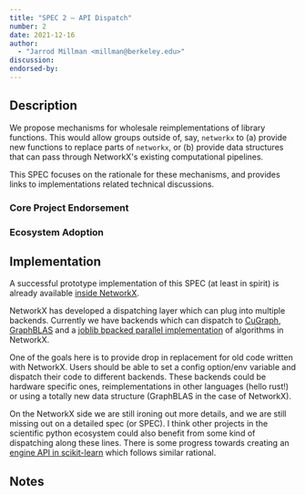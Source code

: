 ```yaml
---
title: "SPEC 2 — API Dispatch"
number: 2
date: 2021-12-16
author:
  - "Jarrod Millman <millman@berkeley.edu>"
discussion:
endorsed-by:
---
```


## Description

<!--
Briefly and clearly describe the recommendation.
-->

We propose mechanisms for wholesale reimplementations of library functions.
This would allow groups outside of, say, `networkx` to (a) provide new
functions to replace parts of `networkx`, or (b) provide data structures
that can pass through NetworkX's existing computational pipelines.

This SPEC focuses on the rationale for these mechanisms, and provides
links to implementations related technical discussions.

### Core Project Endorsement

<!--
Briefly discuss what it means for a core project to endorse this SPEC.
-->

### Ecosystem Adoption

<!--
Briefly discuss what it means for a project to adopt this SPEC.
-->

## Implementation

<!--
Discuss how this would be implemented.
Explain the general need and the advantages of this specific recommendation.
If relevant, include examples of how the new functionality would be used,
intended use-cases, and pseudo-code illustrating its use.
-->

A successful prototype implementation of this SPEC (at least in spirit) is already
available [inside NetworkX](https://networkx.org/documentation/latest/reference/utils.html#backends).

NetworkX has developed a dispatching layer which can plug into multiple backends.
Currently we have backends which can dispatch to
[CuGraph](https://github.com/rapidsai/cugraph/tree/branch-24.04/python/nx-cugraph),
[GraphBLAS](https://github.com/python-graphblas/graphblas-algorithms) and a
[joblib bpacked parallel
implementation](https://github.com/networkx/nx-parallel) of algorithms in
NetworkX.

One of the goals here is to provide drop in replacement for old code written with NetworkX. Users
should be able to set a config option/env variable and dispatch their code to different backends.
These backends could be hardware specific ones, reimplementations in other languages (hello rust!) or
using a totally new data structure (GraphBLAS in the case of NetworkX).

On the NetworkX side we are still ironing out more details, and we are still missing out on a detailed
spec (or SPEC). I think other projects in the scientific python ecosystem could also benefit from some
kind of dispatching along these lines. There is some progress towards creating an [engine API in
scikit-learn](https://github.com/scikit-learn/scikit-learn/pull/25535) which follows similar rational.

## Notes

<!--
Include a bulleted list of annotated links, comments,
and other ancillary information as needed.
-->
